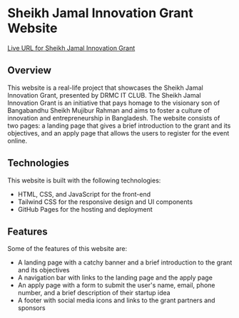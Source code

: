 # Sheikh Jamal Innovation Grant Website

[Live URL for Sheikh Jamal Innovation Grant](https://sakibmouin.github.io/sheikh-jamal-innovation-grant/)

## Overview

This website is a real-life project that showcases the Sheikh Jamal Innovation Grant, presented by DRMC IT CLUB. The Sheikh Jamal Innovation Grant is an initiative that pays homage to the visionary son of Bangabandhu Sheikh Mujibur Rahman and aims to foster a culture of innovation and entrepreneurship in Bangladesh. The website consists of two pages: a landing page that gives a brief introduction to the grant and its objectives, and an apply page that allows the users to register for the event online.

## Technologies

This website is built with the following technologies:

- HTML, CSS, and JavaScript for the front-end
- Tailwind CSS for the responsive design and UI components
- GitHub Pages for the hosting and deployment

## Features

Some of the features of this website are:

- A landing page with a catchy banner and a brief introduction to the grant and its objectives
- A navigation bar with links to the landing page and the apply page
- An apply page with a form to submit the user's name, email, phone number, and a brief description of their startup idea
- A footer with social media icons and links to the grant partners and sponsors

